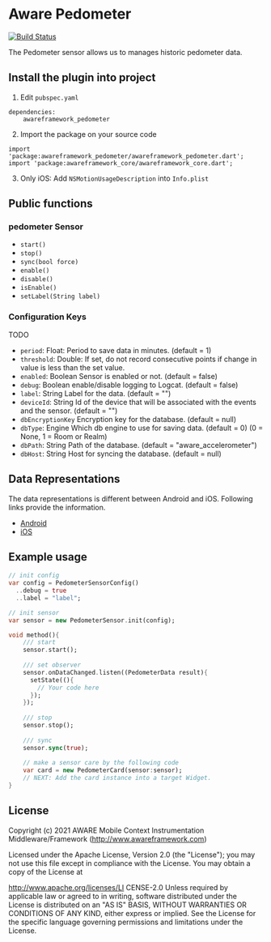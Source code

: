 # Aware Pedometer

[![Build Status](https://travis-ci.org/awareframework/awareframework_pedometer.svg?branch=master)](https://travis-ci.org/awareframework/awareframework_pedometer)

The Pedometer sensor allows us to manages historic pedometer data.

## Install the plugin into project
1. Edit `pubspec.yaml`
```
dependencies:
    awareframework_pedometer
```

2. Import the package on your source code
```
import 'package:awareframework_pedometer/awareframework_pedometer.dart';
import 'package:awareframework_core/awareframework_core.dart';
```

3. Only iOS: Add `NSMotionUsageDescription` into `Info.plist`

## Public functions
### pedometer Sensor
- `start()`
- `stop()` 
- `sync(bool force)`
- `enable()`
- `disable()`
- `isEnable()`
- `setLabel(String label)`

### Configuration Keys
TODO
- `period`: Float: Period to save data in minutes. (default = 1)
- `threshold`: Double: If set, do not record consecutive points if change in value is less than the set value.
- `enabled`: Boolean Sensor is enabled or not. (default = false)
- `debug`: Boolean enable/disable logging to Logcat. (default = false)
- `label`: String Label for the data. (default = "")
- `deviceId`: String Id of the device that will be associated with the events and the sensor. (default = "")
- `dbEncryptionKey` Encryption key for the database. (default = null)
- `dbType`: Engine Which db engine to use for saving data. (default = 0) (0 = None, 1 = Room or Realm)
- `dbPath`: String Path of the database. (default = "aware_accelerometer")
- `dbHost`: String Host for syncing the database. (default = null)

## Data Representations
The data representations is different between Android and iOS. Following links provide the information.
- [Android](https://github.com/awareframework/com.awareframework.android.sensor.pedometer)
- [iOS](https://github.com/awareframework/com.awareframework.ios.sensor.pedometer)

## Example usage
```dart
// init config
var config = PedometerSensorConfig()
  ..debug = true
  ..label = "label";

// init sensor
var sensor = new PedometerSensor.init(config);

void method(){
    /// start 
    sensor.start();
    
    /// set observer
    sensor.onDataChanged.listen((PedometerData result){
      setState((){
        // Your code here
      });
    });
    
    /// stop
    sensor.stop();
    
    /// sync
    sensor.sync(true);  
    
    // make a sensor care by the following code
    var card = new PedometerCard(sensor:sensor);
    // NEXT: Add the card instance into a target Widget.
}

```

## License
Copyright (c) 2021 AWARE Mobile Context Instrumentation Middleware/Framework (http://www.awareframework.com)

Licensed under the Apache License, Version 2.0 (the "License"); you may not use this file except in compliance with the License. You may obtain a copy of the License at

http://www.apache.org/licenses/LI
CENSE-2.0 Unless required by applicable law or agreed to in writing, software distributed under the License is distributed on an "AS IS" BASIS, WITHOUT WARRANTIES OR CONDITIONS OF ANY KIND, either express or implied. See the License for the specific language governing permissions and limitations under the License.
